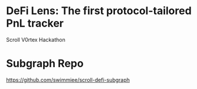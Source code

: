 # DeFi Lens: The first protocol-tailored PnL tracker
Scroll V0rtex Hackathon

# Subgraph Repo
https://github.com/swimmiee/scroll-defi-subgraph